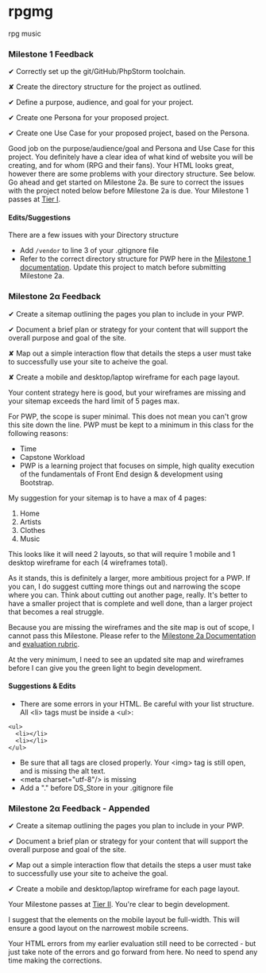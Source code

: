 # rpgmg
rpg music 

### Milestone 1 Feedback

&#10004; Correctly set up the git/GitHub/PhpStorm toolchain.

&#10008; Create the directory structure for the project as outlined.

&#10004; Define a purpose, audience, and goal for your project.

&#10004; Create one Persona for your proposed project.

&#10004; Create one Use Case for your proposed project, based on the Persona.

Good job on the purpose/audience/goal and Persona and Use Case for this project. You definitely have a clear idea of what kind of website you will be creating, and for whom (RPG and their fans). Your HTML looks great, however there are some problems with your directory structure. See below. Go ahead and get started on Milestone 2a. Be sure to correct the issues with the project noted below before Milestone 2a is due. Your Milestone 1 passes at [Tier I](https://bootcamp-coders.cnm.edu/projects/personal/rubric/).

#### Edits/Suggestions
There are a few issues with your Directory structure
- Add <code>/vendor</code> to line 3 of your .gitignore file
- Refer to the correct directory structure for PWP here in the [Milestone 1 documentation](https://bootcamp-coders.cnm.edu/projects/personal/milestone-one/). Update this project to match before submitting Milestone 2a. 

### Milestone 2&alpha; Feedback
&#10004; Create a sitemap outlining the pages you plan to include in your PWP.

&#10004; Document a brief plan or strategy for your content that will support the overall purpose and goal of the site.

&#10008; Map out a simple interaction flow that details the steps a user must take to successfully use your site to acheive the goal.

&#10008; Create a mobile and desktop/laptop wireframe for each page layout.

Your content strategy here is good, but your wireframes are missing and your sitemap exceeds the hard limit of 5 pages max.

For PWP, the scope is super minimal. This does not mean you can't grow this site down the line. PWP must be kept to a minimum in this class for the following reasons:
- Time
- Capstone Workload
- PWP is a learning project that focuses on simple, high quality execution of the fundamentals of Front End design &amp; development using Bootstrap. 

My suggestion for your sitemap is to have a max of 4 pages:

1. Home
2. Artists
3. Clothes
4. Music

This looks like it will need 2 layouts, so that will require 1 mobile and 1 desktop wireframe for each (4 wireframes total). 


As it stands, this is definitely a larger, more ambitious project for a PWP. If you can, I do suggest cutting more things out and narrowing the scope where you can. Think about cutting out another page, really. It's better to have a smaller project that is complete and well done, than a larger project that becomes a real struggle.

Because you are missing the wireframes and the site map is out of scope, I cannot pass this Milestone. Please refer to the [Milestone 2a Documentation](https://bootcamp-coders.cnm.edu/projects/personal/milestone-two/) and [evaluation  rubric](https://bootcamp-coders.cnm.edu/projects/personal/rubric/).

At the very minimum, I need to see an updated site map and wireframes before I can give you the green light to begin development. 

#### Suggestions &amp; Edits
- There are some errors in your HTML. Be careful with your list structure. All &lt;li&gt; tags must be inside a &lt;ul&gt;:
```
<ul>
  <li></li>
  <li></li>
</ul>
```
- Be sure that all tags are closed properly. Your &lt;img&gt; tag is still open, and is missing the alt text.
- &lt;meta charset="utf-8"/&gt; is missing 
- Add a "." before DS_Store in your .gitignore file

### Milestone 2&alpha; Feedback - Appended
&#10004; Create a sitemap outlining the pages you plan to include in your PWP.

&#10004; Document a brief plan or strategy for your content that will support the overall purpose and goal of the site.

&#10004; Map out a simple interaction flow that details the steps a user must take to successfully use your site to acheive the goal.

&#10004; Create a mobile and desktop/laptop wireframe for each page layout.

Your Milestone passes at [Tier II](https://bootcamp-coders.cnm.edu/projects/personal/rubric/). You're clear to begin development. 

I suggest that the elements on the mobile layout be full-width. This will ensure a good layout on the narrowest mobile screens.

Your HTML errors from my earlier evaluation still need to be corrected - but just take note of the errors and go forward from here. No need to spend any time making the corrections.
